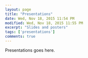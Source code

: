 ```yaml
---
layout: page
title: "Presentations"
date: Wed, Nov 18, 2015 11:54 PM
modified: Wed, Nov 18, 2015 11:55 PM
excerpt: "Slides and posters"
tags: ['presentations']
comments: true
---
```


Presentations goes here.
